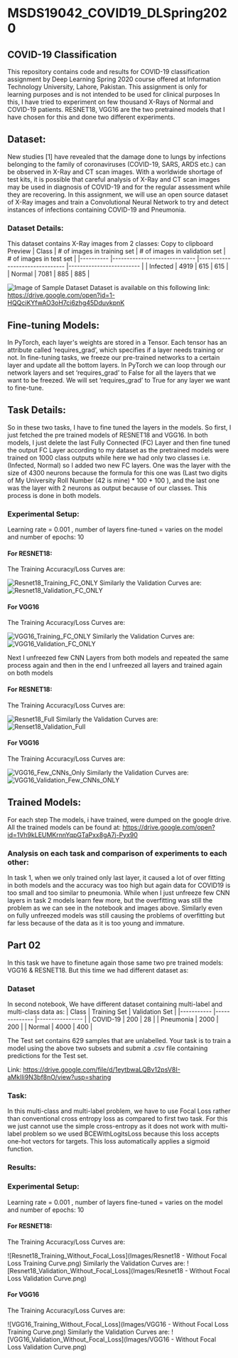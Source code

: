 # MSDS19042_COVID19_DLSpring2020
## COVID-19 Classification
This repository contains code and results for COVID-19 classification assignment by Deep Learning Spring 2020 course offered at Information Technology University, Lahore, Pakistan. This assignment is only for learning purposes and is not intended to be used for clinical purposes
In this, I have tried to experiment on few thousand X-Rays of Normal and COVID-19 patients. RESNET18, VGG16 are the two pretrained models that I have chosen for this and done two different experiments.

## Dataset:
New studies [1] have revealed that the damage done to lungs by infections belonging to the family of coronaviruses (COVID-19, SARS, ARDS etc.) can be observed in X-Ray and CT scan images. With a worldwide shortage of test kits, it is possible that careful analysis of X-Ray and CT scan images may be used in diagnosis of COVID-19 and for the regular assessment while they are recovering. In this assignment, we will use an open source dataset of X-Ray images and train a Convolutional Neural Network to try and detect instances of infections containing COVID-19 and Pneumonia.

### Dataset Details: 
This dataset contains X-Ray images from 2 classes:
 Copy to clipboard  Preview
| Class    	| # of images in training set 	| # of images in validation set 	| # of images in test set 	|
|----------	|-----------------------------	|-------------------------------	|-------------------------	|
| Infected 	| 4919                        	| 615                           	| 615                     	|
| Normal   	| 7081                        	| 885                           	| 885                     	|

![Image of Sample Dataset](Images/Sample.png)
Dataset is available on this following link: https://drive.google.com/open?id=1-HQQciKYfwAO3oH7ci6zhg45DduvkpnK


## Fine-tuning Models:
In PyTorch, each layer's weights are stored in a Tensor. Each tensor has an attribute called ‘requires_grad’, which specifies if a layer needs training or not. In fine-tuning tasks, we freeze our pre-trained networks to a certain layer and update all the bottom layers. In PyTorch we can loop through our network layers and set ‘requires_grad’ to False for all the layers that we want to be freezed. We will set ‘requires_grad’ to True for any layer we want to fine-tune. 

## Task Details:
So in these two tasks, I have to fine tuned the layers in the models. So first, I just fetched the pre trained models of RESNET18 and VGG16. In both models, I just delete the last Fully Connected (FC) Layer and then fine tuned the output FC Layer according to my dataset as the pretrained models were trained on 1000 class outputs while here we had only two classes i.e. (Infected, Normal) so I added two new FC layers. One was the layer with the size of 4300 neurons because the formula for this one was (Last two digits of My University Roll Number (42 is mine) * 100 + 100 ), and the last one was the layer with 2 neurons as output because of our classes. This process is done in both models. 

### Experimental Setup: 
Learning rate = 0.001 , number of layers fine-tuned = varies on the model and number of epochs: 10 

#### For RESNET18: 
The Training Accuracy/Loss Curves are:

![Resnet18_Training_FC_ONLY](Images/Renset18_FC_Only.png)
Similarly the Validation Curves are:
![Resnet18_Validation_FC_ONLY](Images/Renset18_Validation_FC_ONLY.png)

#### For VGG16
The Training Accuracy/Loss Curves are:

![VGG16_Training_FC_ONLY](Images/VGG16_FC_Only.png)
Similarly the Validation Curves are:
![VGG16_Validation_FC_ONLY](Images/VGG16_Validation_FC_ONLY.png)

Next I unfreezed few CNN Layers from both models and repeated the same process again and then in the end I unfreezed all layers and trained again on both models 

#### For RESNET18: 
The Training Accuracy/Loss Curves are:

![Resnet18_Full](Images/Resnet18_Full.png)
Similarly the Validation Curves are:
![Renset18_Validation_Full](Images/Renset18_Validation_Full.png)

#### For VGG16
The Training Accuracy/Loss Curves are:

![VGG16_Few_CNNs_Only](Images/VGG16_Few_CNNs_Only.png)
Similarly the Validation Curves are:
![VGG16_Validation_Few_CNNs_ONLY](Images/VGG16_Validation_Few_CNNs_ONLY.png)


## Trained Models:
For each step The models, i have trained, were dumped on the google drive. All the trained models can be found at: https://drive.google.com/open?id=1Vh9kLEUMKrnnYqpGTaPxx8gA7j-Pyx90

### Analysis on each task and comparison of experiments to each other:
In task 1, when we only trained only last layer, it caused a lot of over fitting in both models and the accuracy was too high but again data for COVID19 is too small and too similar to pneumonia. While when I just unfreeze few CNN layers in task 2 models learn few more, but the overfitting was still the problem as we can see in the notebook and images above. Similarly even on fully unfreezed models was still causing the problems of overfitting but far less because of the data as it is too young and immature.

## Part 02
In this task we have to finetune again those same two pre trained models: VGG16 & RESNET18. But this time we had different dataset as:
### Dataset
In second notebook, We have different dataset containing multi-label and multi-class data as:
| Class     	| Training Set 	| Validation Set 	|
|-----------	|--------------	|----------------	|
| COVID-19  	| 200          	| 28             	|
| Pneumonia 	| 2000         	| 200            	|
| Normal    	| 4000      	| 400            	|

The Test set contains 629 samples that are unlabelled. Your task is to train a model using the above two subsets and submit a .csv file containing predictions for the Test set.

Link: https://drive.google.com/file/d/1eytbwaLQBv12psV8I-aMkIli9N3bf8nO/view?usp=sharing

### Task:
In this multi-class and multi-label problem, we have to use Focal Loss rather than conventional cross entropy loss as compared to first two task. For this we just cannot use the simple cross-entropy as it does not work with multi-label problem so we used BCEWithLogitsLoss because this loss accepts one-hot vectors for targets. This loss automatically applies a sigmoid function.

### Results:
### Experimental Setup: 
Learning rate = 0.001 , number of layers fine-tuned = varies on the model and number of epochs: 10 

#### For RESNET18: 
The Training Accuracy/Loss Curves are:

![Resnet18_Training_Without_Focal_Loss](Images/Resnet18 - Without Focal Loss Training Curve.png)
Similarly the Validation Curves are:
![Resnet18_Validation_Without_Focal_Loss](Images/Resnet18 - Without Focal Loss Validation Curve.png)


#### For VGG16
The Training Accuracy/Loss Curves are:

![VGG16_Training_Without_Focal_Loss](Images/VGG16 - Without Focal Loss Training Curve.png)
Similarly the Validation Curves are:
![VGG16_Validation_Without_Focal_Loss](Images/VGG16 - Without Focal Loss Validation Curve.png)
